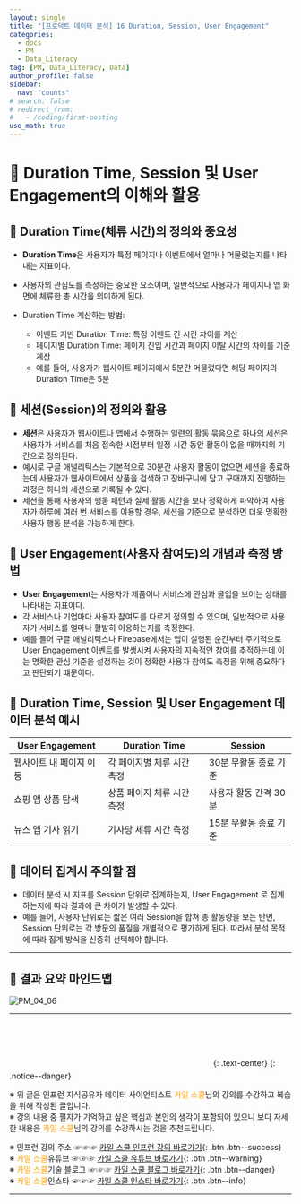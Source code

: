 ```yaml
---
layout: single
title: "[프로덕트 데이터 분석] 16 Duration, Session, User Engagement"
categories:
  - docs
  - PM
  - Data_Literacy
tag: [PM, Data_Literacy, Data]
author_profile: false
sidebar:
  nav: "counts"
# search: false
# redirect_from:
#   - /coding/first-posting
use_math: true
---
```


# 👑 Duration Time, Session 및 User Engagement의 이해와 활용

## 🍗 Duration Time(체류 시간)의 정의와 중요성

- **Duration Time**은 사용자가 특정 페이지나 이벤트에서 얼마나 머물렀는지를 나타내는 지표이다.
- 사용자의 관심도를 측정하는 중요한 요소이며, 일반적으로 사용자가 페이지나 앱 화면에 체류한 총 시간을 의미하게 된다.

- Duration Time 계산하는 방법:

  - 이벤트 기반 Duration Time: 특정 이벤트 간 시간 차이를 계산
  - 페이지별 Duration Time: 페이지 진입 시간과 페이지 이탈 시간의 차이를 기준 계산
  - 예를 들어, 사용자가 웹사이트 페이지에서 5분간 머물렀다면 해당 페이지의 Duration Time은 5분

## 🍗 세션(Session)의 정의와 활용

- **세션**은 사용자가 웹사이트나 앱에서 수행하는 일련의 활동 묶음으로 하나의 세션은 사용자가 서비스를 처음 접속한 시점부터 일정 시간 동안 활동이 없을 때까지의 기간으로 정의된다.
- 예시로 구글 애널리틱스는 기본적으로 30분간 사용자 활동이 없으면 세션을 종료하는데 사용자가 웹사이트에서 상품을 검색하고 장바구니에 담고 구매까지 진행하는 과정은 하나의 세션으로 기록될 수 있다.
- 세션을 통해 사용자의 행동 패턴과 실제 활동 시간을 보다 정확하게 파악하여 사용자가 하루에 여러 번 서비스를 이용할 경우, 세션을 기준으로 분석하면 더욱 명확한 사용자 행동 분석을 가능하게 한다.

## 🍗 User Engagement(사용자 참여도)의 개념과 측정 방법

- **User Engagement**는 사용자가 제품이나 서비스에 관심과 몰입을 보이는 상태를 나타내는 지표이다.
- 각 서비스나 기업마다 사용자 참여도를 다르게 정의할 수 있으며, 일반적으로 사용자가 서비스를 얼마나 활발히 이용하는지를 측정한다.
- 예를 들어 구글 애널리틱스나 Firebase에서는 앱이 실행된 순간부터 주기적으로 User Engagement 이벤트를 발생시켜 사용자의 지속적인 참여를 추적하는데 이는 명확한 관심 기준을 설정하는 것이 정확한 사용자 참여도 측정을 위해 중요하다고 판단되기 떄문이다.

## 🍗 Duration Time, Session 및 User Engagement 데이터 분석 예시

| User Engagement         | Duration Time              | Session               |
| ----------------------- | -------------------------- | --------------------- |
| 웹사이트 내 페이지 이동 | 각 페이지별 체류 시간 측정 | 30분 무활동 종료 기준 |
| 쇼핑 앱 상품 탐색       | 상품 페이지 체류 시간 측정 | 사용자 활동 간격 30분 |
| 뉴스 앱 기사 읽기       | 기사당 체류 시간 측정      | 15분 무활동 종료 기준 |

## 🍗 데이터 집계시 주의할 점

- 데이터 분석 시 지표를 Session 단위로 집계하는지, User Engagement 로 집계하는지에 따라 결과에 큰 차이가 발생할 수 있다.
- 예를 들어, 사용자 단위로는 짧은 여러 Session을 합쳐 총 활동량을 보는 반면, Session 단위로는 각 방문의 품질을 개별적으로 평가하게 된다. 따라서 분석 목적에 따라 집계 방식을 신중히 선택해야 합니다.

---

## 🍗 결과 요약 마인드맵

![PM_04_06]({{site.url}}/images/2025-03-25-PM/04_06.png)

---

<a style="font-size:30px; color: white;">⇩⇩⇩⇩⇩⇩⇩⇩⇩⇩⇩⇩출처⇩⇩⇩⇩⇩⇩⇩⇩⇩⇩⇩⇩</a>
{: .text-center}
{: .notice--danger}

※ 위 글은 인프런 지식공유자 데이터 사이언티스트 <a style="color: orange;">카일 스쿨</a>님의 강의를 수강하고 복습을 위해 작성된 글입니다.<br>
※ 강의 내용 중 필자가 기억하고 싶은 핵심과 본인의 생각이 포함되어 있으니 보다 자세한 내용은 <a style="color: orange;">카일 스쿨</a>님의 강의를 수강하시는 것을 추천드립니다. <br>

※ 인프런 강의 주소 ☞☞☞ [카일 스쿨 인프런 강의 바로가기](https://www.inflearn.com/course/pm-%EB%8D%B0%EC%9D%B4%ED%84%B0-%EB%A6%AC%ED%84%B0%EB%9F%AC%EC%8B%9C){: .btn .btn--success}<br>
※ <a style="color: orange;">카일 스쿨</a>유튜브 ☞☞☞ [카일 스쿨 유튜브 바로가기](https://www.youtube.com/c/kyleschool){: .btn .btn--warning}<br>
※ <a style="color: orange;">카일 스쿨</a>기술 블로그 ☞☞☞ [카일 스쿨 블로그 바로가기](https://zzsza.github.io/){: .btn .btn--danger}<br>
※ <a style="color: orange;">카일 스쿨</a>인스타 ☞☞☞ [카일 스쿨 인스타 바로가기](https://www.instagram.com/data.scientist/){: .btn .btn--info}

---
